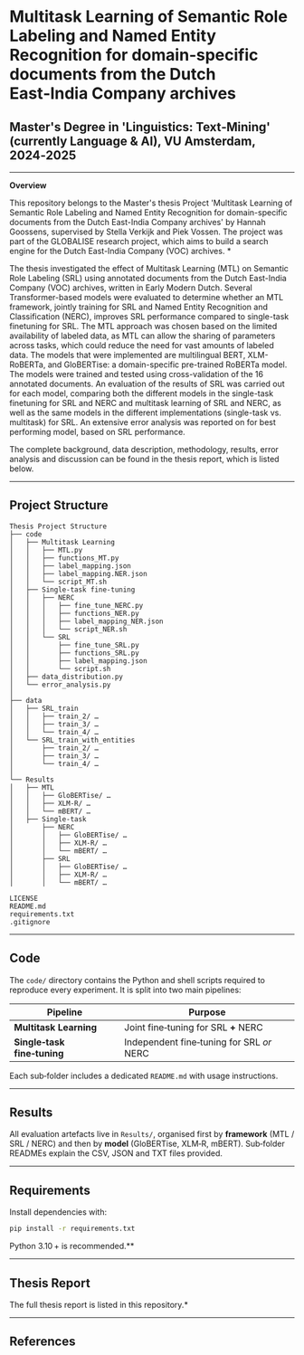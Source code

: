 # Multitask Learning of Semantic Role Labeling and Named Entity Recognition for domain‑specific documents from the Dutch East‑India Company archives

## Master's Degree in 'Linguistics: Text‑Mining' (currently Language & AI), VU Amsterdam, 2024‑2025

---

**Overview**

This repository belongs to the Master's thesis Project 'Multitask Learning of Semantic Role Labeling and Named Entity Recognition for domain-specific documents from the Dutch East-India Company archives' by Hannah Goossens, supervised by Stella Verkijk and Piek Vossen. The project was part of the GLOBALISE research project, which aims to build a search engine for the Dutch East-India Company (VOC) archives. *

The thesis investigated the effect of Multitask Learning (MTL) on Semantic Role Labeling (SRL) using annotated documents from the Dutch East-India Company (VOC) archives, written in Early Modern Dutch. Several Transformer-based models were evaluated to determine whether an MTL framework, jointly training for SRL and Named Entity Recognition and Classification (NERC), improves SRL performance compared to single-task finetuning for SRL. The MTL approach was chosen based on the limited availability of labeled data, as MTL can allow the sharing of parameters across tasks, which could reduce the need for vast amounts of labeled data. The models that were implemented are multilingual BERT, XLM-RoBERTa, and GloBERTise: a domain-specific pre-trained RoBERTa model. The models were trained and tested using cross-validation of the 16 annotated documents. An evaluation of the results of SRL was carried out for each model, comparing both the different models in the single-task finetuning for SRL and NERC and multitask learning of SRL and NERC, as well as the same models in the different implementations (single-task vs. multitask) for SRL. An extensive error analysis was reported on for best performing model, based on SRL performance.

The complete background, data description, methodology, results, error analysis and discussion can be found in the thesis report, which is listed below.


---

## Project Structure

```text
Thesis Project Structure
├── code
│   ├── Multitask Learning
│   │   ├── MTL.py
│   │   ├── functions_MT.py
│   │   ├── label_mapping.json
│   │   ├── label_mapping.NER.json
│   │   └── script_MT.sh
│   ├── Single‑task fine‑tuning
│   │   ├── NERC
│   │   │   ├── fine_tune_NERC.py
│   │   │   ├── functions_NER.py
│   │   │   ├── label_mapping_NER.json
│   │   │   └── script_NER.sh
│   │   └── SRL
│   │       ├── fine_tune_SRL.py
│   │       ├── functions_SRL.py
│   │       ├── label_mapping.json
│   │       └── script.sh
│   ├── data_distribution.py
│   └── error_analysis.py
│
├── data
│   ├── SRL_train
│   │   ├── train_2/ …
│   │   ├── train_3/ …
│   │   └── train_4/ …
│   └── SRL_train_with_entities
│       ├── train_2/ …
│       ├── train_3/ …
│       └── train_4/ …
│
└── Results
│   ├── MTL
│   │   ├── GloBERTise/ …
│   │   ├── XLM‑R/ …
│   │   └── mBERT/ …
│   ├── Single-task
│       ├── NERC
│       │   ├── GloBERTise/ …
│       │   ├── XLM‑R/ …
│       │   └── mBERT/ …
│       ├── SRL
│       │   ├── GloBERTise/ …
│       │   ├── XLM‑R/ …
│       │   └── mBERT/ …

LICENSE
README.md
requirements.txt
.gitignore
```

---

## Code

The `code/` directory contains the Python and shell scripts required to reproduce every experiment. It is split into two main pipelines:

| Pipeline                    | Purpose                                   |
| --------------------------- | ----------------------------------------- |
| **Multitask Learning**      | Joint fine‑tuning for SRL **+** NERC      |
| **Single‑task fine‑tuning** | Independent fine‑tuning for SRL *or* NERC |

Each sub‑folder includes a dedicated `README.md` with usage instructions.

---

## Results

All evaluation artefacts live in `Results/`, organised first by **framework** (MTL / SRL / NERC) and then by **model** (GloBERTise, XLM‑R, mBERT). Sub‑folder READMEs explain the CSV, JSON and TXT files provided.

---

## Requirements

Install dependencies with:

```bash
pip install -r requirements.txt
```

Python 3.10 + is recommended.**

---

## Thesis Report

The full thesis report is listed in this repository.*

---

## References



